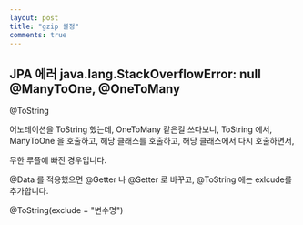 ```yaml
---
layout: post
title: "gzip 설정"
comments: true
---
```


JPA 에러 java.lang.StackOverflowError: null @ManyToOne, @OneToMany
---

@ToString

어노테이션을 ToString 했는데, OneToMany 같은걸 쓰다보니,
ToString 에서, ManyToOne 을 호출하고, 해당 클래스를 호출하고,
해당 클래스에서 다시 호출하면서,

무한 루플에 빠진 경우입니다.


@Data 를 적용했으면 @Getter 나 @Setter 로 바꾸고,
@ToString 에는 exlcude를 추가합니다.

@ToString(exclude = "변수명")
